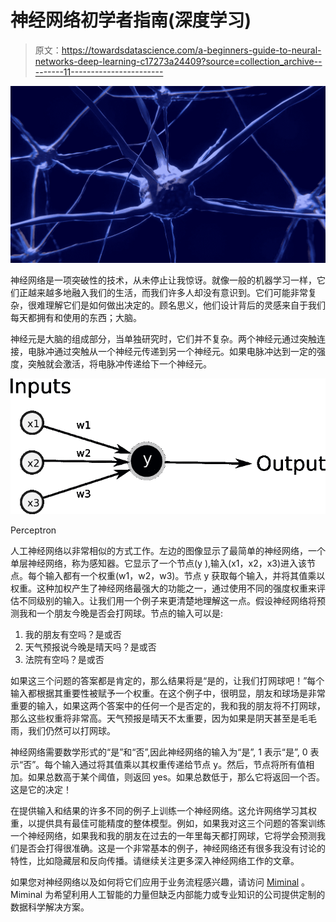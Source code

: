 # 神经网络初学者指南(深度学习)

> 原文：<https://towardsdatascience.com/a-beginners-guide-to-neural-networks-deep-learning-c17273a24409?source=collection_archive---------11----------------------->

![](img/cfdc789b10855b82f441735975c9e9d9.png)

神经网络是一项突破性的技术，从未停止让我惊讶。就像一般的机器学习一样，它们正越来越多地融入我们的生活，而我们许多人却没有意识到。它们可能非常复杂，很难理解它们是如何做出决定的。顾名思义，他们设计背后的灵感来自于我们每天都拥有和使用的东西；大脑。

神经元是大脑的组成部分，当单独研究时，它们并不复杂。两个神经元通过突触连接，电脉冲通过突触从一个神经元传递到另一个神经元。如果电脉冲达到一定的强度，突触就会激活，将电脉冲传递给下一个神经元。

![](img/38a27dc9c28268b4ac4e3c1152068c87.png)

Perceptron

人工神经网络以非常相似的方式工作。左边的图像显示了最简单的神经网络，一个单层神经网络，称为感知器。它显示了一个节点(y ),输入(x1，x2，x3)进入该节点。每个输入都有一个权重(w1，w2，w3)。节点 y 获取每个输入，并将其值乘以权重。这种加权产生了神经网络最强大的功能之一，通过使用不同的强度权重来评估不同级别的输入。让我们用一个例子来更清楚地理解这一点。假设神经网络将预测我和一个朋友今晚是否会打网球。节点的输入可以是:

1.  我的朋友有空吗？是或否
2.  天气预报说今晚是晴天吗？是或否
3.  法院有空吗？是或否

如果这三个问题的答案都是肯定的，那么结果将是“是的，让我们打网球吧！”每个输入都根据其重要性被赋予一个权重。在这个例子中，很明显，朋友和球场是非常重要的输入，如果这两个答案中的任何一个是否定的，我和我的朋友将不打网球，那么这些权重将非常高。天气预报是晴天不太重要，因为如果是阴天甚至是毛毛雨，我们仍然可以打网球。

神经网络需要数学形式的“是”和“否”,因此神经网络的输入为“是”, 1 表示“是”, 0 表示“否”。每个输入通过将其值乘以其权重传递给节点 y。然后，节点将所有值相加。如果总数高于某个阈值，则返回 yes。如果总数低于，那么它将返回一个否。这是它的决定！

在提供输入和结果的许多不同的例子上训练一个神经网络。这允许网络学习其权重，以提供具有最佳可能精度的整体模型。例如，如果我对这三个问题的答案训练一个神经网络，如果我和我的朋友在过去的一年里每天都打网球，它将学会预测我们是否会打得很准确。这是一个非常基本的例子，神经网络还有很多我没有讨论的特性，比如隐藏层和反向传播。请继续关注更多深入神经网络工作的文章。

如果您对神经网络以及如何将它们应用于业务流程感兴趣，请访问 [Miminal](https://mimin.al/) 。Miminal 为希望利用人工智能的力量但缺乏内部能力或专业知识的公司提供定制的数据科学解决方案。